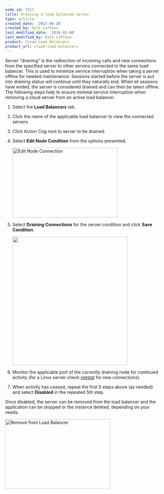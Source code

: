 ```yaml
---
node_id: 3552
title: Draining a load balanced server
type: article
created_date: '2013-06-26'
created_by: Kyle Laffoon
last_modified_date: '2016-01-08'
last_modified_by: Kyle Laffoon
product: Cloud Load Balancers
product_url: cloud-load-balancers
---
```


<span>Server &ldquo;draining&rdquo; is the redirection of incoming calls and new
connections from the specified server to other servers connected to the
same load balancer.<span>  </span>This is used to minimize service
interruption when taking a server offline for needed maintenance.
Sessions started before the server is put into draining status will
continue until they naturally end.  When all sessions have ended, the
server is considered drained and can then be taken offline. </span>The
following steps help to ensure minimal service <span>interruption</span>
when removing a cloud server from an active load balancer.

1.  Select the **Load Balancers** tab.
2.  Click the name of the applicable load balancer to view the
    connected servers.
3.  Click Action Cog next to server to be drained.
4.  Select **Edit Node Condition** from the options presented.

    <img src="https://8026b2e3760e2433679c-fffceaebb8c6ee053c935e8915a3fbe7.ssl.cf2.rackcdn.com/field/image/EditNodeConditionwitharrow.jpeg" alt="Edit Node Connection" width="340" height="226" />

5.  Select **Draining Connections** for the server condition and click
    **Save Condition**.

    <img src="https://8026b2e3760e2433679c-fffceaebb8c6ee053c935e8915a3fbe7.ssl.cf2.rackcdn.com/field/image/Drainingconnections_0.jpg" width="371" height="416" />

6.  Monitor the applicable port of the currently draining node for
    continued activity (for a Linux server check
    [netstat](/how-to/checking-listening-ports-with-netstat)
    for new connections).
7.  When activity has ceased, repeat the first 5 steps above (as needed)
    and select **Disabled** in the repeated 5th step.

Once disabled, the server can be removed from the load balancer and the
application can be stopped or the instance deleted, depending on your
needs.

<img src="https://8026b2e3760e2433679c-fffceaebb8c6ee053c935e8915a3fbe7.ssl.cf2.rackcdn.com/field/image/Removefromloadbalancer.jpeg" alt="Remove from Load Balancer" width="340" height="226" />

